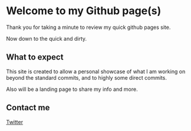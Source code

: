 # Welcome to my Github page(s) 

Thank you for taking a minute to review my quick github pages site. 

Now down to the quick and dirty. 

## What to expect 

This site is created to allow a personal showcase of what I am working on beyond the standard commits, and to highly some direct commits. 

Also will be a landing page to share my info and more. 

## Contact me 

[Twitter](https://twitter.com/kvgyarmati) 
